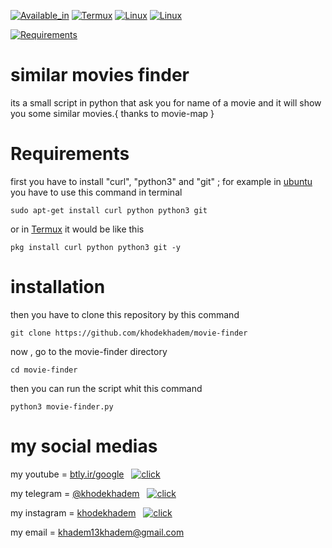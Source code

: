 


[![Available_in](https://img.shields.io/badge/-Available%20in-555)]()
[![Termux](https://img.shields.io/badge/-TERMUX-blue)](https://play.google.com/store/apps/details?id=com.termux&hl=en_US&gl=US)
[![Linux](https://img.shields.io/badge/-LINUX-blue)](https://ubuntu.com/)
[![Linux](https://img.shields.io/badge/-WINDOWS-blue)](https://www.microsoft.com/en-us/windows)



[![Requirements](https://img.shields.io/badge/Requirements-python3%20%2F%20curl%20%2F%20git-blue)]()



# similar movies finder
its a small script in python that ask you for name of a movie and it will show you some similar movies.{ thanks to movie-map }

# Requirements

first you have to install "curl", "python3" and "git" ; for example in [ubuntu](ubuntu.com) you have to use this command in terminal

    sudo apt-get install curl python python3 git
or in [Termux](https://play.google.com/store/apps/details?id=com.termux&hl=en_US&gl=US) it would be like this
    
    pkg install curl python python3 git -y

# installation

then you have to clone this repository by this command 
    
    git clone https://github.com/khodekhadem/movie-finder

now , go to the movie-finder directory

    cd movie-finder

then you can run the script whit this command 

    python3 movie-finder.py


                                                              

# my social medias


my youtube = [btly.ir/google](b2n.ir/khodekhadem)  &nbsp;  [![click](b2n.ir/khodekhadem)](b2n.ir/khodekhadem)

my telegram = [@khodekhadem](https://t.me/khodekhadem)  &nbsp;  [![click](https://t.me/khodekhadem)](https://t.me/khodekhadem)

my instagram = [khodekhadem](www.instagram.com/khodekhadem)  &nbsp;  [![click](www.instagram.com/khodekhadem)](www.instagram.com/khodekhadem)

my email = khadem13khadem@gmail.com


